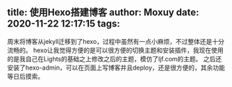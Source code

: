 title: 使用Hexo搭建博客
author: Moxuy
date: 2020-11-22 12:17:15
tags:
---
周末将博客从jekyll迁移到了hexo，过程中虽然有一点小麻烦，不过整体还是十分流畅的。
hexo让我觉得方便的是可以很方便的切换主题和安装插件，我现在使用的是我自己在Lights的基础之上修改之后的主题，模仿了ljf.com的主题。
之后还安装了hexo-admin，可以在页面上写博客并且deploy，还是很方便的，其余功能等日后摸索。